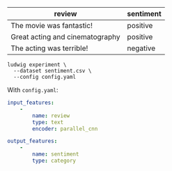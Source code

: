 | review                          | sentiment |
| ------------------------------- | --------- |
| The movie was fantastic!        | positive  |
| Great acting and cinematography | positive  |
| The acting was terrible!        | negative  |

```
ludwig experiment \
  --dataset sentiment.csv \
  --config config.yaml
```

With `config.yaml`:

```yaml
input_features:
    -
        name: review
        type: text
        encoder: parallel_cnn

output_features:
    -
        name: sentiment
        type: category
```
